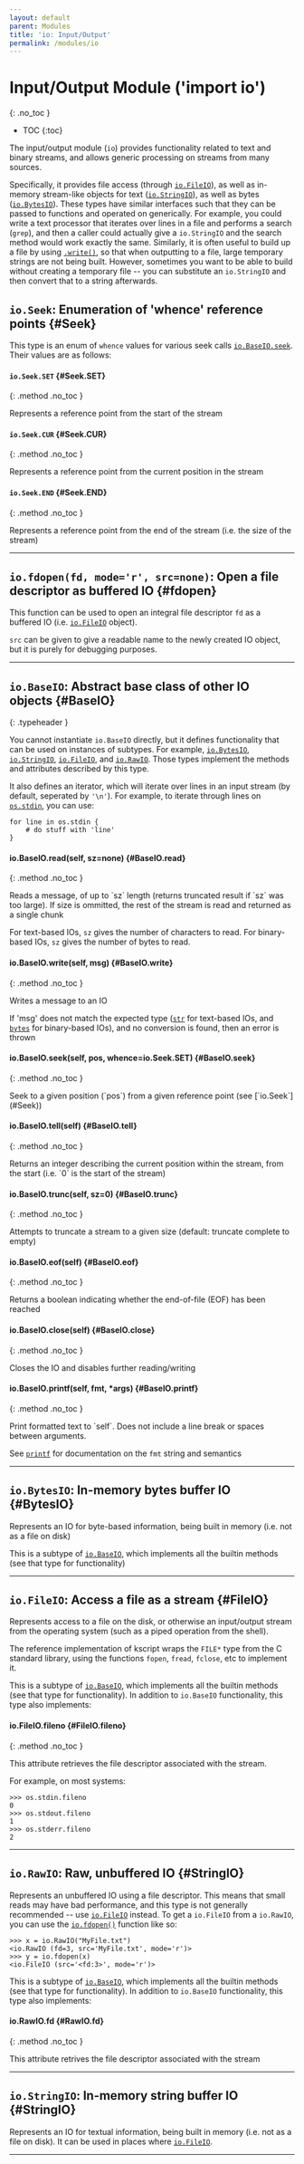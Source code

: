 ```yaml
---
layout: default
parent: Modules
title: 'io: Input/Output'
permalink: /modules/io
---
```


# Input/Output Module ('import io')
{: .no_toc }

 * TOC
{:toc}

The input/output module (`io`) provides functionality related to text and binary streams, and allows generic processing on streams from many sources.

Specifically, it provides file access (through [`io.FileIO`](#FileIO)), as well as in-memory stream-like objects for text ([`io.StringIO`](#StringIO)), as well as bytes ([`io.BytesIO`](#BytesIO)). These types have similar interfaces such that they can be passed to functions and operated on generically. For example, you could write a text processor that iterates over lines in a file and performs a search (`grep`), and then a caller could actually give a `io.StringIO` and the search method would work exactly the same. Similarly, it is often useful to build up a file by using [`.write()`](#BaseIO.write), so that when outputting to a file, large temporary strings are not being built. However, sometimes you want to be able to build without creating a temporary file -- you can substitute an `io.StringIO` and then convert that to a string afterwards.

## `io.Seek`: Enumeration of 'whence' reference points {#Seek}

This type is an enum of `whence` values for various seek calls [`io.BaseIO.seek`](#BaseIO.seek). Their values are as follows:

#### `io.Seek.SET` {#Seek.SET}
{: .method .no_toc }

<div class="method-text" markdown="1">
Represents a reference point from the start of the stream
</div>

#### `io.Seek.CUR` {#Seek.CUR}
{: .method .no_toc }

<div class="method-text" markdown="1">
Represents a reference point from the current position in the stream
</div>

#### `io.Seek.END` {#Seek.END}
{: .method .no_toc }

<div class="method-text" markdown="1">
Represents a reference point from the end of the stream (i.e. the size of the stream)
</div>

---

## `io.fdopen(fd, mode='r', src=none)`: Open a file descriptor as buffered IO {#fdopen}

This function can be used to open an integral file descriptor `fd` as a buffered IO (i.e. [`io.FileIO`](#FileIO) object).

`src` can be given to give a readable name to the newly created IO object, but it is purely for debugging purposes.

---

## `io.BaseIO`: Abstract base class of other IO objects {#BaseIO}
{: .typeheader }

You cannot instantiate `io.BaseIO` directly, but it defines functionality that can be used on instances of subtypes. For example, [`io.BytesIO`](#BytesIO), [`io.StringIO`](#StringIO), [`io.FileIO`](#FileIO), and [`io.RawIO`](#RawIO). Those types implement the methods and attributes described by this type.

It also defines an iterator, which will iterate over lines in an input stream (by default, seperated by `'\n'`). For example, to iterate through lines on [`os.stdin`](/modules/os#variables), you can use:

```ks
for line in os.stdin {
    # do stuff with 'line'
}

```

#### io.BaseIO.read(self, sz=none) {#BaseIO.read}
{: .method .no_toc }

<div class="method-text" markdown="1">
Reads a message, of up to `sz` length (returns truncated result if `sz` was too large). If size is ommitted, the rest of the stream is read and returned as a single chunk

For text-based IOs, `sz` gives the number of characters to read. For binary-based IOs, `sz` gives the number of bytes to read.
</div>

#### io.BaseIO.write(self, msg) {#BaseIO.write}
{: .method .no_toc }

<div class="method-text" markdown="1">
Writes a message to an IO

If 'msg' does not match the expected type ([`str`](/builtins#str) for text-based IOs, and [`bytes`](/builtins#bytes) for binary-based IOs), and no conversion is found, then an error is thrown
</div>

#### io.BaseIO.seek(self, pos, whence=io.Seek.SET) {#BaseIO.seek}
{: .method .no_toc }

<div class="method-text" markdown="1">
Seek to a given position (`pos`) from a given reference point (see [`io.Seek`](#Seek))
</div>

#### io.BaseIO.tell(self) {#BaseIO.tell}
{: .method .no_toc }

<div class="method-text" markdown="1">
Returns an integer describing the current position within the stream, from the start (i.e. `0` is the start of the stream)
</div>

#### io.BaseIO.trunc(self, sz=0) {#BaseIO.trunc}
{: .method .no_toc }

<div class="method-text" markdown="1">
Attempts to truncate a stream to a given size (default: truncate complete to empty)
</div>

#### io.BaseIO.eof(self) {#BaseIO.eof}
{: .method .no_toc }

<div class="method-text" markdown="1">
Returns a boolean indicating whether the end-of-file (EOF) has been reached
</div>

#### io.BaseIO.close(self) {#BaseIO.close}
{: .method .no_toc }

<div class="method-text" markdown="1">
Closes the IO and disables further reading/writing
</div>




#### io.BaseIO.printf(self, fmt, *args) {#BaseIO.printf}
{: .method .no_toc }

<div class="method-text" markdown="1">
Print formatted text to `self`. Does not include a line break or spaces between arguments.

See [`printf`](/builtins#printf) for documentation on the `fmt` string and semantics

</div>


---

## `io.BytesIO`: In-memory bytes buffer IO {#BytesIO}

Represents an IO for byte-based information, being built in memory (i.e. not as a file on disk)


This is a subtype of [`io.BaseIO`](#BaseIO), which implements all the builtin methods (see that type for functionality)

---

## `io.FileIO`: Access a file as a stream {#FileIO}

Represents access to a file on the disk, or otherwise an input/output stream from the operating system (such as a piped operation from the shell).

The reference implementation of kscript wraps the `FILE*` type from the C standard library, using the functions `fopen`, `fread`, `fclose`, etc to implement it. 

This is a subtype of [`io.BaseIO`](#BaseIO), which implements all the builtin methods (see that type for functionality). In addition to `io.BaseIO` functionality, this type also implements:


#### io.FileIO.fileno {#FileIO.fileno}
{: .method .no_toc }

<div class="method-text" markdown="1">
This attribute retrieves the file descriptor associated with the stream.

For example, on most systems:

```ks
>>> os.stdin.fileno
0
>>> os.stdout.fileno
1
>>> os.stderr.fileno
2
```

</div>

---

## `io.RawIO`: Raw, unbuffered IO {#StringIO}

Represents an unbuffered IO using a file descriptor. This means that small reads may have bad performance, and this type is not generally recommended -- use [`io.FileIO`](#FileIO) instead. To get a `io.FileIO` from a `io.RawIO`, you can use the [`io.fdopen()`](#fdopen) function like so:

```ks
>>> x = io.RawIO("MyFile.txt")
<io.RawIO (fd=3, src='MyFile.txt', mode='r')>
>>> y = io.fdopen(x)
<io.FileIO (src='<fd:3>', mode='r')>
```


This is a subtype of [`io.BaseIO`](#BaseIO), which implements all the builtin methods (see that type for functionality). In addition to `io.BaseIO` functionality, this type also implements:

#### io.RawIO.fd {#RawIO.fd}
{: .method .no_toc }

<div class="method-text" markdown="1">
This attribute retrives the file descriptor associated with the stream

</div>

---

## `io.StringIO`: In-memory string buffer IO {#StringIO}

Represents an IO for textual information, being built in memory (i.e. not as a file on disk). It can be used in places where [`io.FileIO`](#FileIO).

---
